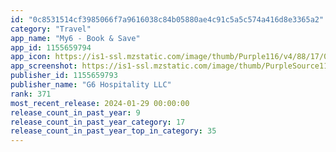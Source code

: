 ```yaml
---
id: "0c8531514cf3985066f7a9616038c84b05880ae4c91c5a5c574a416d8e3365a2"
category: "Travel"
app_name: "My6 - Book & Save"
app_id: 1155659794
app_icon: https://is1-ssl.mzstatic.com/image/thumb/Purple116/v4/88/17/0f/88170f89-6d99-07fd-35cc-03ac9d104914/AppIcon-0-0-1x_U007emarketing-0-0-0-7-0-0-sRGB-0-0-0-GLES2_U002c0-512MB-85-220-0-0.png/1024x1024bb.png
app_screenshot: https://is1-ssl.mzstatic.com/image/thumb/PurpleSource116/v4/3c/e7/58/3ce75818-cc0c-e6e8-dbe9-cf866e03f50f/d5d20bec-1210-46d1-bbf2-e9a13038d376_Simulator_Screen_Shot_-_iPhone_14_Plus_-_2023-03-29_at_09.51.39.png/1284x2778bb.png
publisher_id: 1155659793
publisher_name: "G6 Hospitality LLC"
rank: 371
most_recent_release: 2024-01-29 00:00:00
release_count_in_past_year: 9
release_count_in_past_year_category: 17
release_count_in_past_year_top_in_category: 35
---
```

